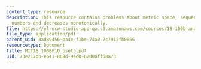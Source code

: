 ```yaml
---
content_type: resource
description: This resource contains problems about metric space, sequences of real
  numbers and decreases monotonically.
file: https://ol-ocw-studio-app-qa.s3.amazonaws.com/courses/18-100b-analysis-i-fall-2010/73e217bbe641869d9ed86200aff58a73_MIT18_100BF10_pset5.pdf
file_type: application/pdf
parent_uid: 3ad89456-ba4e-f1be-74a0-7c7912fb0866
resourcetype: Document
title: MIT18_100BF10_pset5.pdf
uid: 73e217bb-e641-869d-9ed8-6200aff58a73
---
```

